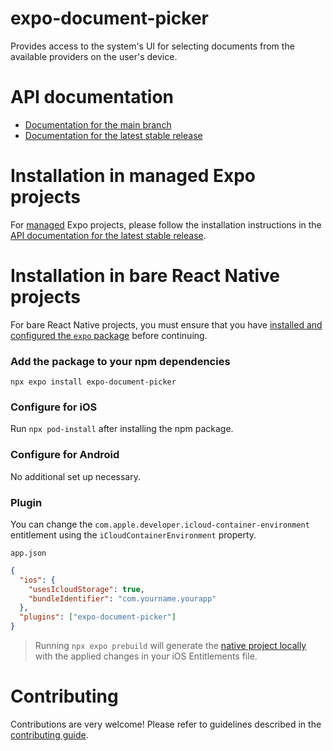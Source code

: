 # expo-document-picker

Provides access to the system's UI for selecting documents from the available providers on the user's device.

# API documentation

- [Documentation for the main branch](https://github.com/expo/expo/blob/main/docs/pages/versions/unversioned/sdk/document-picker.mdx)
- [Documentation for the latest stable release](https://docs.expo.dev/versions/latest/sdk/document-picker/)

# Installation in managed Expo projects

For [managed](https://docs.expo.dev/archive/managed-vs-bare/) Expo projects, please follow the installation instructions in the [API documentation for the latest stable release](https://docs.expo.dev/versions/latest/sdk/document-picker/).

# Installation in bare React Native projects

For bare React Native projects, you must ensure that you have [installed and configured the `expo` package](https://docs.expo.dev/bare/installing-expo-modules/) before continuing.

### Add the package to your npm dependencies

```
npx expo install expo-document-picker
```

### Configure for iOS

Run `npx pod-install` after installing the npm package.

### Configure for Android

No additional set up necessary.

### Plugin

You can change the `com.apple.developer.icloud-container-environment` entitlement using the `iCloudContainerEnvironment` property.

`app.json`

```json
{
  "ios": {
    "usesIcloudStorage": true,
    "bundleIdentifier": "com.yourname.yourapp"
  },
  "plugins": ["expo-document-picker"]
}
```

> Running `npx expo prebuild` will generate the [native project locally](https://docs.expo.dev/workflow/customizing/) with the applied changes in your iOS Entitlements file.

# Contributing

Contributions are very welcome! Please refer to guidelines described in the [contributing guide](https://github.com/expo/expo#contributing).
